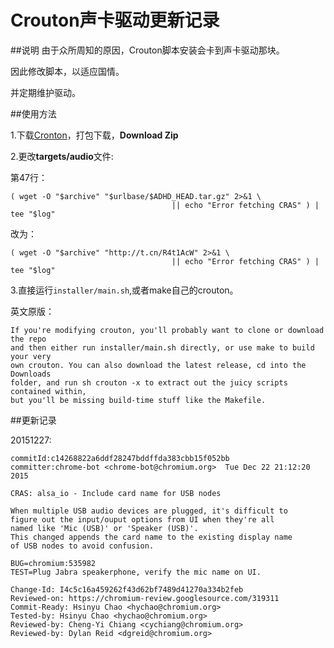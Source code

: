 Crouton声卡驱动更新记录
==

##说明
由于众所周知的原因，Crouton脚本安装会卡到声卡驱动那块。

因此修改脚本，以适应国情。

并定期维护驱动。

##使用方法

1.下载[Cronton](https://github.com/dnschneid/crouton)，打包下载，**Download Zip**

2.更改**targets/audio**文件:

第47行：

```
( wget -O "$archive" "$urlbase/$ADHD_HEAD.tar.gz" 2>&1 \
                                    || echo "Error fetching CRAS" ) | tee "$log"
```

改为：

```
( wget -O "$archive" "http://t.cn/R4t1AcW" 2>&1 \
                                    || echo "Error fetching CRAS" ) | tee "$log"

```

3.直接运行```installer/main.sh```,或者make自己的crouton。

英文原版：

```
If you're modifying crouton, you'll probably want to clone or download the repo 
and then either run installer/main.sh directly, or use make to build your very 
own crouton. You can also download the latest release, cd into the Downloads 
folder, and run sh crouton -x to extract out the juicy scripts contained within, 
but you'll be missing build-time stuff like the Makefile.
```

##更新记录

20151227:

```
commitId:c14268822a6ddf28247bddffda383cbb15f052bb
committer:chrome-bot <chrome-bot@chromium.org>	Tue Dec 22 21:12:20 2015
```
```
CRAS: alsa_io - Include card name for USB nodes

When multiple USB audio devices are plugged, it's difficult to
figure out the input/ouput options from UI when they're all
named like 'Mic (USB)' or 'Speaker (USB)'.
This changed appends the card name to the existing display name
of USB nodes to avoid confusion.

BUG=chromium:535982
TEST=Plug Jabra speakerphone, verify the mic name on UI.

Change-Id: I4c5c16a459262f43d62bf7489d41270a334b2feb
Reviewed-on: https://chromium-review.googlesource.com/319311
Commit-Ready: Hsinyu Chao <hychao@chromium.org>
Tested-by: Hsinyu Chao <hychao@chromium.org>
Reviewed-by: Cheng-Yi Chiang <cychiang@chromium.org>
Reviewed-by: Dylan Reid <dgreid@chromium.org>
```